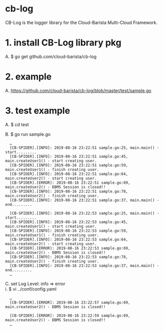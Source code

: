# cb-log
CB-Log is the logger library for the Cloud-Barista Multi-Cloud Framework.


# 1.	install CB-Log library pkg
  A.	$ go get github.com/cloud-barista/cb-log

# 2.	example
  A.	https://github.com/cloud-barista/cb-log/blob/master/test/sample.go

# 3.	test example
  A.	$ cd test
  
  B.	$ go run sample.go
  
      …
      [CB-SPIDER].[INFO]: 2019-08-16 23:22:51 sample.go:25, main.main() - start.........
      [CB-SPIDER].[INFO]: 2019-08-16 23:22:51 sample.go:45, main.createUser1() - start creating user.
      [CB-SPIDER].[INFO]: 2019-08-16 23:22:51 sample.go:59, main.createUser1() - finish creating user.
      [CB-SPIDER].[INFO]: 2019-08-16 23:22:51 sample.go:64, main.createUser2() - start creating user.
      [CB-SPIDER].[ERROR]: 2019-08-16 23:22:51 sample.go:69, main.createUser2() - DBMS Session is closed!!
      [CB-SPIDER].[INFO]: 2019-08-16 23:22:51 sample.go:78, main.createUser2() - finish creating user.
      [CB-SPIDER].[INFO]: 2019-08-16 23:22:51 sample.go:37, main.main() - end.........

      [CB-SPIDER].[INFO]: 2019-08-16 23:22:53 sample.go:25, main.main() - start.........
      [CB-SPIDER].[INFO]: 2019-08-16 23:22:53 sample.go:45, main.createUser1() - start creating user.
      [CB-SPIDER].[INFO]: 2019-08-16 23:22:53 sample.go:59, main.createUser1() - finish creating user.
      [CB-SPIDER].[INFO]: 2019-08-16 23:22:53 sample.go:64, main.createUser2() - start creating user.
      [CB-SPIDER].[ERROR]: 2019-08-16 23:22:53 sample.go:69, main.createUser2() - DBMS Session is closed!!
      [CB-SPIDER].[INFO]: 2019-08-16 23:22:53 sample.go:78, main.createUser2() - finish creating user.
      [CB-SPIDER].[INFO]: 2019-08-16 23:22:53 sample.go:37, main.main() - end.........
      …
      

  C. set Log Level: info => error   
    i.	$ vi ../conf/config.yaml
    
      …
      [CB-SPIDER].[ERROR]: 2019-08-16 23:22:57 sample.go:69, main.createUser2() - DBMS Session is closed!!

      [CB-SPIDER].[ERROR]: 2019-08-16 23:22:59 sample.go:69, main.createUser2() - DBMS Session is closed!!
      …

